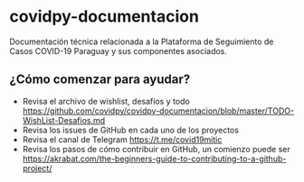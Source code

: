 # covidpy-documentacion
Documentación técnica relacionada a la Plataforma de Seguimiento de Casos COVID-19 Paraguay y sus componentes asociados.

## ¿Cómo comenzar para ayudar?

* Revisa el archivo de wishlist, desafíos y todo https://github.com/covidpy/covidpy-documentacion/blob/master/TODO-WishList-Desafios.md
* Revisa los issues de GitHub en cada uno de los proyectos
* Revisa el canal de Telegram https://t.me/covid19mitic
* Revisa los pasos de cómo contribuir en GitHub, un comienzo puede ser https://akrabat.com/the-beginners-guide-to-contributing-to-a-github-project/
